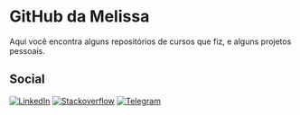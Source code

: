 # GitHub da Melissa

Aqui você encontra alguns repositórios de cursos que fiz, e alguns projetos pessoais.

## Social

[![LinkedIn](https://img.shields.io/badge/-Meus_networks_sérios-black?style=flat&logo=linkedin&logoColor=white&labelColor=0077B5&link=https://www.linkedin.com/in/melissatvsantana/)](https://www.linkedin.com/in/melissatvsantana/)
[![Stackoverflow](https://img.shields.io/badge/-Minhas_perguntas_bobinhas-black?style=flat&logo=stackoverflow&logoColor=white&labelColor=FE7A16&link=https://pt.stackoverflow.com/users/111325/melissa/)](https://pt.stackoverflow.com/users/111325/melissa/)
[![Telegram](https://img.shields.io/badge/-Conversar_só_no_melhor_papeador_eletrônico-black?style=flat&logo=telegram&logoColor=white&labelColor=white&link=https://telegram.me/melissatvs/)](https://telegram.me/melissatvs/)
